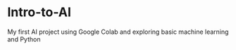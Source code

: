 # Intro-to-AI
My first AI project using Google Colab and exploring basic machine learning and Python
